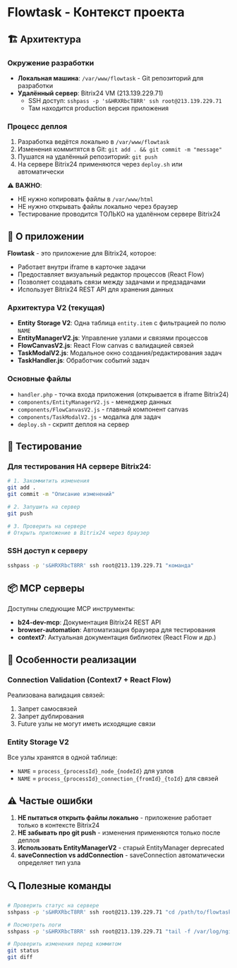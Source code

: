 # Flowtask - Контекст проекта

## 🏗️ Архитектура

### Окружение разработки
- **Локальная машина**: `/var/www/flowtask` - Git репозиторий для разработки
- **Удалённый сервер**: Bitrix24 VM (213.139.229.71)
  - SSH доступ: `sshpass -p 's&HRXRbcT8RR' ssh root@213.139.229.71`
  - Там находится production версия приложения

### Процесс деплоя
1. Разработка ведётся локально в `/var/www/flowtask`
2. Изменения коммитятся в Git: `git add . && git commit -m "message"`
3. Пушатся на удалённый репозиторий: `git push`
4. На сервере Bitrix24 применяются через `deploy.sh` или автоматически

⚠️ **ВАЖНО**:
- НЕ нужно копировать файлы в `/var/www/html`
- НЕ нужно открывать файлы локально через браузер
- Тестирование проводится ТОЛЬКО на удалённом сервере Bitrix24

## 🎯 О приложении

**Flowtask** - это приложение для Bitrix24, которое:
- Работает внутри iframe в карточке задачи
- Предоставляет визуальный редактор процессов (React Flow)
- Позволяет создавать связи между задачами и предзадачами
- Использует Bitrix24 REST API для хранения данных

### Архитектура V2 (текущая)
- **Entity Storage V2**: Одна таблица `entity.item` с фильтрацией по полю `NAME`
- **EntityManagerV2.js**: Управление узлами и связями процессов
- **FlowCanvasV2.js**: React Flow canvas с валидацией связей
- **TaskModalV2.js**: Модальное окно создания/редактирования задач
- **TaskHandler.js**: Обработчик событий задач

### Основные файлы
- `handler.php` - точка входа приложения (открывается в iframe Bitrix24)
- `components/EntityManagerV2.js` - менеджер данных
- `components/FlowCanvasV2.js` - главный компонент canvas
- `components/TaskModalV2.js` - модалка для задач
- `deploy.sh` - скрипт деплоя на сервер

## 🔧 Тестирование

### Для тестирования НА сервере Bitrix24:
```bash
# 1. Закоммитить изменения
git add .
git commit -m "Описание изменений"

# 2. Запушить на сервер
git push

# 3. Проверить на сервере
# Открыть приложение в Bitrix24 через браузер
```

### SSH доступ к серверу
```bash
sshpass -p 's&HRXRbcT8RR' ssh root@213.139.229.71 "команда"
```

## 📦 MCP серверы

Доступны следующие MCP инструменты:
- **b24-dev-mcp**: Документация Bitrix24 REST API
- **browser-automation**: Автоматизация браузера для тестирования
- **context7**: Актуальная документация библиотек (React Flow и др.)

## 🎨 Особенности реализации

### Connection Validation (Context7 + React Flow)
Реализована валидация связей:
1. Запрет самосвязей
2. Запрет дублирования
3. Future узлы не могут иметь исходящие связи

### Entity Storage V2
Все узлы хранятся в одной таблице:
- `NAME` = `process_{processId}_node_{nodeId}` для узлов
- `NAME` = `process_{processId}_connection_{fromId}_{toId}` для связей

## ⚠️ Частые ошибки

1. **НЕ пытаться открыть файлы локально** - приложение работает только в контексте Bitrix24
2. **НЕ забывать про git push** - изменения применяются только после деплоя
3. **Использовать EntityManagerV2** - старый EntityManager deprecated
4. **saveConnection vs addConnection** - saveConnection автоматически определяет тип узла

## 🔍 Полезные команды

```bash
# Проверить статус на сервере
sshpass -p 's&HRXRbcT8RR' ssh root@213.139.229.71 "cd /path/to/flowtask && git status"

# Посмотреть логи
sshpass -p 's&HRXRbcT8RR' ssh root@213.139.229.71 "tail -f /var/log/nginx/error.log"

# Проверить изменения перед коммитом
git status
git diff
```
